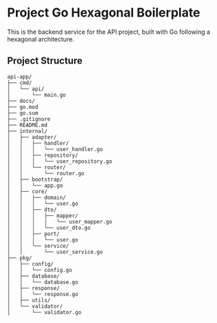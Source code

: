 # Project Go Hexagonal Boilerplate

This is the backend service for the API project, built with Go following a hexagonal architecture.

## Project Structure

```
api-app/
├── cmd/
│   └── api/
│       └── main.go
├── docs/
├── go.mod
├── go.sum
├── .gitignore
├── README.md
├── internal/
│   ├── adapter/
│   │   ├── handler/
│   │   │   └── user_handler.go
│   │   ├── repository/
│   │   │   └── user_repository.go
│   │   └── router/
│   │       └── router.go
│   ├── bootstrap/
│   │   └── app.go
│   ├── core/
│   │   ├── domain/
│   │   │   └── user.go
│   │   ├── dto/
│   │   │   ├── mapper/
│   │   │   │   └── user_mapper.go
│   │   │   └── user_dto.go
│   │   ├── port/
│   │   │   └── user.go
│   │   └── service/
│   │       └── user_service.go
├── pkg/
│   ├── config/
│   │   └── config.go
│   ├── database/
│   │   └── database.go
│   ├── response/
│   │   └── response.go
│   ├── utils/
│   └── validator/
│       └── validator.go
``` 
